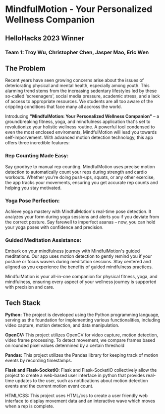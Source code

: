 # MindfulMotion - Your Personalized Wellness Companion 
## HelloHacks 2023 Winner
### Team 1: Troy Wu, Christopher Chen, Jasper Mao, Eric Wen

## The Problem 
Recent years have seen growing concerns arise about the issues of deteriorating physical and mental health, especially among youth. This alarming trend stems from the increasing sedentary lifestyles led by these so-called 'screenagers', social media pressure, academic stress, and a lack of access to appropriate resources. We students are all too aware of the crippling conditions that face many all accross the world.

Introducing **"MindfulMotion: Your Personalized Wellness Companion"** – a groundbreaking fitness, yoga, and mindfulness application that's set to revolutionize your holistic wellness routine. A powerful tool condensed to even the most enclosed enviroments, MindfulMotion will lead you towards self-imporvement. With advanced motion detection technology, this app offers three incredible features:

### Rep Counting Made Easy:
Say goodbye to manual rep counting. MindfulMotion uses precise motion detection to automatically count your reps during strength and cardio workouts. Whether you're doing push-ups, squats, or any other exercise, the app tracks your movements, ensuring you get accurate rep counts and helping you stay motivated.

### Yoga Pose Perfection:
Achieve yoga mastery with MindfulMotion's real-time pose detection. It analyzes your form during yoga sessions and alerts you if you deviate from the correct posture. Say farewell to imperfect asanas – now, you can hold your yoga poses with confidence and precision.

### Guided Meditation Assistance:
Embark on your mindfulness journey with MindfulMotion's guided meditations. Our app uses motion detection to gently remind you if your posture or focus wavers during meditation sessions. Stay centered and aligned as you experience the benefits of guided mindfulness practices.

MindfulMotion is your all-in-one companion for physical fitness, yoga, and mindfulness, ensuring every aspect of your wellness journey is supported with precision and care.

## Tech Stack

**Python:** The project is developed using the Python programming language, serving as the foundation for implementing various functionalities, including video capture, motion detection, and data manipulation.

**OpenCV:** This project utilizes OpenCV for video capture, motion detection, video frame processing. To detect movement, we compare frames based on rounded pixel values determined by a certain threshold

**Pandas:** This project utilizes the Pandas library for keeping track of motion events by recording timestamps.

**Flask and Flask-SocketIO**: Flask and Flask-SocketIO collectively allow the project to create a web-based user interface in python that provides real-time updates to the user, such as notifications about motion detection events and the current motion event count.

HTML/CSS: This project uses HTML/css to create a user friendly web interface to display movement data and an interactive wave which moves when a rep is complete.






